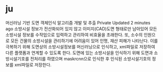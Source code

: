 # ju
머신러닝 기반 도면 객체인식 알고리즘 개발 및 추출 Private  Updated 2 minutes ago 소방시설 정보가 전산화되어 있지 않고 이미지(CAD)도면 형태로만 남아있어 모든 소방시설 정보를 수작업으로 입력하고 관리하여 비효율을 초래한다. 또, 소수의 인원으로 모든 건물의 소방시설을 관리하기에 어려움이 있어 인명, 재산 피해가 나타난다. 이를 극복하기 위해 도면상의 소방시설정보를 머신러닝으로 인식하고, xml파일로 저장하여 다른 플랫폼과 연계할 수 있도록 한다.  도면에 있는 소방시설을 인식하기 위해 도면과 소방시설기호를 전처리를 하였으며 maskrcnn으로 인식한 후 인식된 소방시설기호의 정보를 xml파일로 저장한다.
